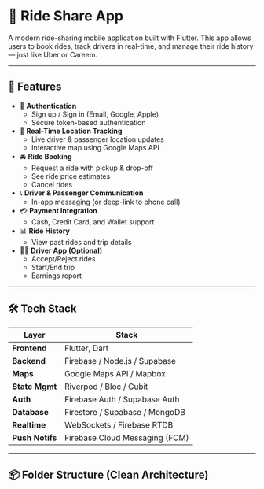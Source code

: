 # 🚗 Ride Share App

A modern ride-sharing mobile application built with Flutter. This app allows users to book rides, track drivers in real-time, and manage their ride history — just like Uber or Careem.

---

## 📱 Features

- 🔐 **Authentication**
  - Sign up / Sign in (Email, Google, Apple)
  - Secure token-based authentication
- 📍 **Real-Time Location Tracking**
  - Live driver & passenger location updates
  - Interactive map using Google Maps API
- 🚘 **Ride Booking**
  - Request a ride with pickup & drop-off
  - See ride price estimates
  - Cancel rides
- 📞 **Driver & Passenger Communication**
  - In-app messaging (or deep-link to phone call)
- 💳 **Payment Integration**
  - Cash, Credit Card, and Wallet support
- 📊 **Ride History**
  - View past rides and trip details
- 🧑‍✈️ **Driver App (Optional)**
  - Accept/Reject rides
  - Start/End trip
  - Earnings report

---

## 🛠 Tech Stack

| Layer          | Stack                            |
|----------------|----------------------------------|
| **Frontend**   | Flutter, Dart                    |
| **Backend**    | Firebase / Node.js / Supabase    |
| **Maps**       | Google Maps API / Mapbox         |
| **State Mgmt** | Riverpod / Bloc / Cubit          |
| **Auth**       | Firebase Auth / Supabase Auth    |
| **Database**   | Firestore / Supabase / MongoDB   |
| **Realtime**   | WebSockets / Firebase RTDB       |
| **Push Notifs**| Firebase Cloud Messaging (FCM)   |

---

## 📦 Folder Structure (Clean Architecture)

